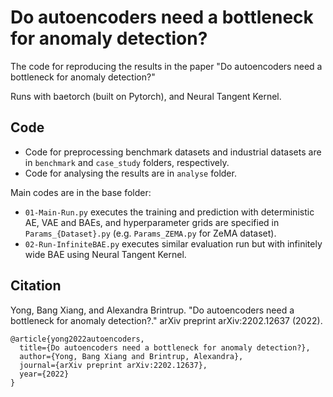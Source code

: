 # Do autoencoders need a bottleneck for anomaly detection?

The code for reproducing the results in the paper "Do autoencoders need a bottleneck for anomaly detection?" 

Runs with baetorch (built on Pytorch), and Neural Tangent Kernel.

## Code

- Code for preprocessing benchmark datasets and industrial datasets are in `benchmark` and `case_study` folders, respectively.
- Code for analysing the results are in `analyse` folder.

Main codes are in the base folder:
- `01-Main-Run.py` executes the training and prediction with deterministic AE, VAE and BAEs, and hyperparameter grids are specified in `Params_{Dataset}.py` (e.g. `Params_ZEMA.py` for ZeMA dataset). 
- `02-Run-InfiniteBAE.py` executes similar evaluation run but with infinitely wide BAE using Neural Tangent Kernel.

## Citation

Yong, Bang Xiang, and Alexandra Brintrup. "Do autoencoders need a bottleneck for anomaly detection?." arXiv preprint arXiv:2202.12637 (2022).

```
@article{yong2022autoencoders,
  title={Do autoencoders need a bottleneck for anomaly detection?},
  author={Yong, Bang Xiang and Brintrup, Alexandra},
  journal={arXiv preprint arXiv:2202.12637},
  year={2022}
}
```

